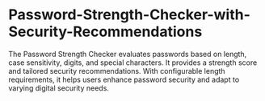 # Password-Strength-Checker-with-Security-Recommendations
The Password Strength Checker evaluates passwords based on length, case sensitivity, digits, and special characters. It provides a strength score and tailored security recommendations. With configurable length requirements, it helps users enhance password security and adapt to varying digital security needs.
